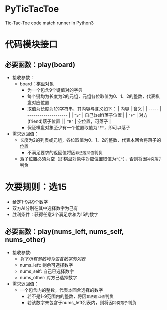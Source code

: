 # PyTicTacToe
Tic-Tac-Toe code match runner in Python3

# 代码模块接口

## 必要函数：play(board)

* 接收参数：
    * board：棋盘对象
        * 为一个包含9个键值对的字典
        * 每个键均为长度为2的元组，元组各位取值为0、1、2的整数，代表棋盘对应位置
        * 取值为长度为1的字符串，其内容与含义如下：
            | 内容  | 含义                 |
            | ----- | -------------------- |
            | `"S"` | 自己(self)落子位置   |
            | `"F"` | 对方(friend)落子位置 |
            | `"E"` | 空位置，可落子       |
        * 保证棋盘对象至少有一个位置取值为`"E"`，即可以落子
* 需求返回值：
    * 长度为2的列表或元组，各位取值为0、1、2的整数，代表本回合将落子的位置
        * 不满足要求的返回值将因`非法返回值`判负
    * 落子位置必须为空（即棋盘对象中对应位置取值为`"E"`），否则将因`冲突落子`判负

# 次要规则：选15

* 给定1-9共9个数字
* 双方AI分别在其中选择数字为己有
* 胜利条件：获得任意3个满足求和为15的数字

## 必要函数：play(nums_left, nums_self, nums_other)

* 接收参数:
    * _以下所有参数均为包含数字的列表_
    * nums_left: 剩余可选择数字
    * nums_self: 自己已选择数字
    * nums_other: 对方已选择数字
* 需求返回值：
    * 一个包含内的整数，代表本回合选择的数字
        * 若不是1-9范围内的整数，将因`非法返回值`判负
        * 若该数字未包含于nums_left列表内，则将因`冲突落子`判负
